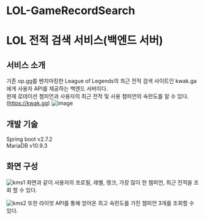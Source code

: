 # LOL-GameRecordSearch
# LOL 전적 검색 서비스(백엔드 서버)
## 서비스 소개
기존 op.gg를 벤치마킹한 League of Legends의 최근 전적 검색 사이트인 kwak.ga에게 사용자 API를 제공하는 백엔드 서버이다.  
현재 로테이션 챔피언과 사용자의 최근 전적 및 사용 챔피언의 숙련도를 알 수 있다.  
(https://kwak.gq)
![image](https://user-images.githubusercontent.com/75034782/195867033-39dc5e4f-f0ca-4011-a82e-8960f5a99cbe.png)


## 개발 기술
Spring boot v2.7.2</br>
MariaDB v10.9.3


## 화면 구성
![kms1](https://user-images.githubusercontent.com/75034782/198267024-0ac9fa13-b446-415d-a0e0-dce098273462.png)
화면과 같이 사용자의 프로필, 레벨, 랭크, 가장 많이 한 챔피언, 최근 전적을 조회 할 수 있다.


![kms2](https://user-images.githubusercontent.com/75034782/198267091-c163a128-e7cf-4e05-9161-8911ce36254b.png)
또한 라이엇 API를 통해 얻어온 최고 숙련도를 가진 챔피언 3개를 조회할 수 있다.
